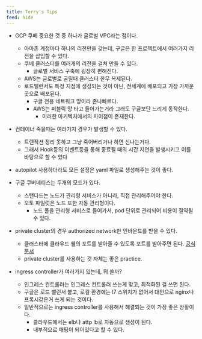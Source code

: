 ```yaml
---
title: Terry's Tips
feed: hide
---
```

- GCP 쿠베 중요한 것 중 하나가 글로벌 VPC라는 점이다.
	- 아마존 계정마다 하나의 리전만을 갖는데, 구글은 한 프로젝트에서 여러가지 리전을 삽입할 수 있다.
	- 쿠베 클러스터를 여러개의 리전을 걸쳐 만들 수 있다.
		- 글로벌 서비스 구축에 굉장히 편해진다.
	- AWS는 글로벌로 굴릴때 클러스터 한무 복제된다.
	- 로드밸런서도 특정 지점에 생성되는 것이 아닌, 전세계에 배포되고 가장 가까운 곳으로 배포된다.
		- 구글 전용 네트워크 망이라 존나빠르다.
		- AWS는 퍼블릭 망 타고 들어가는거라 그래도 구글보단 느리게 동작한다.
			- 이러한 아키텍처에서의 차이점이 존재한다.


- 컨테이너 죽을때는 여러가지 경우가 발생할 수 있다.
	- 트랜적션 정리 못하고 그냥 죽어버리거나 하면 신나는거다.
	- 그래서 Hook등의 이벤트등을 통해 종료될 때의 시간 지연을 발생시키고 이를 바탕으로 할 수 있다
- autopilot 사용하더라도 모든 설정은 yaml 파일로 생성해주는 것이 좋다.
- 구글 쿠버네티스는 두개의 모드가 있다.
	- 스탠다드는 노드가 관리형 서비스가 아니라, 직접 관리해주어야 한다.
	- 오토 파일럿은 노드 또한 자동 관리형이다.
		- 노드 풀을 관리형 서비스로 들어가서, pod 단위로 관리되어 비용이 절약될 수 있다.
- private cluster의 경우 authorized network만 인바운드를 받을 수 있다.
	- 클러스터에 클라우드 쉘의 포트를 받아줄 수 있도록 포트를 받아주면 된다. [공식 문서](https://cloud.google.com/kubernetes-engine/docs/how-to/private-clusters#cloud_shell)
	- private cluster를 사용하는 것 자체는 좋은 practice.
- ingress controller가 여러가지 있는데, 뭐 쓸까?
	- 인그레스 컨트롤러는 인그레스 컨트롤러 쓰는게 맞고, 최적화된 걸 쓰면 된다.
	- 구글은 로드 밸런서 붙고, 로컬 환경에는 l7 스위치가 없어서 대안으로 nginx나 프록시같은거 쓰게 되는 것이다.
	- 일반적으로는 ingress controller를 사용해서 해결되는 것이 가장 좋은 상황이다.
		- 클라우드에서는 elb나 attp lb로 자동으로 생성이 된다.
		- 내부적으로 매핑이 되어있다고 할 수 있다.
